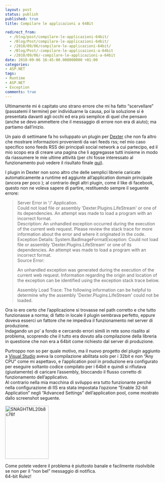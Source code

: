 ```yaml
---
layout: post
status: publish
published: true
title: Compilare le applicazioni a 64Bit

redirect_from: 
  - /blog/post/compilare-le-applicazioni-64bit/
  - /Blog/Post/compilare-le-applicazioni-64bit/
  - /2010/09/06/compilare-le-applicazioni-64bit/
  - /Blog/Post/-compilare-le-applicazioni-a-64bit
  - /2010/09/06/-compilare-le-applicazioni-a-64bit
date: 2010-09-06 16:45:00.000000000 +01:00
categories:
- ASP.NET
tags:
- Runtime
- ASP.NET
- Exception
comments: true
---
```

<p>Ultimamente mi è capitato uno strano errore che mi ha fatto “scervellare” (passatemi il termine) per individuarne la causa, poi la soluzione si è presentata davanti agli occhi ed era più semplice di quel che pensavo (anche se devo ammettere che il messaggio di errore non era di aiuto); ma partiamo dall’inizio.</p>  <p>Un paio di settimane fa ho sviluppato un plugin per <a href="http://www.imperugo.tostring.it/categories/archive/Dexter">Dexter</a> che non fa altro che mostrare informazioni provenienti da vari feeds rss; nel mio caso specifico sono feeds RSS dei principali social network a cui partecipo, ed il mio scopo era di creare una pagina che li aggregasse tutti insieme in modo da riassumere le mie ultime attività (per chi fosse interessato al funzionamento può vedere il risultato finale <a title="LifeStream" href="http://tostring.it/lifestream" target="_blank">qui</a>).</p>  <p>I plugin in Dexter non sono altro che delle semplici librerie caricate automaticamente a runtime ed aggiunte all’application domain principale (ancora per poco ); al contrario degli altri plugin, come il like di facebook, questo non ne voleva sapere di partire, restituendo sempre il seguente errore:</p>  <blockquote>   <p>Server Error in '/' Application.      <br />Could not load file or assembly 'Dexter.Plugins.LifeStream' or one of its dependencies. An attempt was made to load a program with an incorrect format.       <br />Description: An unhandled exception occurred during the execution of the current web request. Please review the stack trace for more information about the error and where it originated in the code.       <br />Exception Details: System.BadImageFormatException: Could not load file or assembly 'Dexter.Plugins.LifeStream' or one of its dependencies. An attempt was made to load a program with an incorrect format.       <br />Source Error:</p>    <p>An unhandled exception was generated during the execution of the current web request. Information regarding the origin and location of the exception can be identified using the exception stack trace below.</p>    <p>Assembly Load Trace: The following information can be helpful to determine why the assembly 'Dexter.Plugins.LifeStream' could not be loaded.</p> </blockquote>  <p>Ora io ero certo che l’applicazione si trovasse nel path corretto e che tutto funzionasse a norma; di fatto in locale il plugin sembrava perfetto, eppure doveva esserci un fattore che ne impediva il funzionamento nel server di produzione.    <br />Indagando un po’ a fondo e cercando errori simili in rete sono risalito al problema, scoprendo che il tutto era dovuto alla compilazione della libreria in questione che non era a 64bit come richiesto dal server di produzione.</p>  <p>Purtroppo non so per quale motivo, ma il nuovo progetto del plugin aggiunto a <a href="http://tostring.it/tags/archive/visual+studio">Visual Studio</a> aveva la compilazione abilitata solo per i 32bit e non “Any CPU” come mi aspettavo, e l’application pool in produzione era configurato per eseguire soltanto codice compilato per i 64bit e quindi si rifiutava (giustamente) di caricare l’assembly, bloccando il flusso corretto di funzionamento dell’applicativo.     <br />Al contrario nella mia macchina di sviluppo era tutto funzionante perché nella configurazione di IIS era stata impostata l’opzione “Enable 32-bit Application” negli “Advanced Settings” dell’application pool, come mostrato dallo screenshot seguente.     <br />    <br /><a href="http://tostring.it/UserFiles/imperugo/SNAGHTML20b8c76f.png" rel="shadowbox[64Bit]"><img style="background-image: none; border-bottom: 0px; border-left: 0px; padding-left: 0px; padding-right: 0px; display: inline; border-top: 0px; border-right: 0px; padding-top: 0px" title="SNAGHTML20b8c76f" border="0" alt="SNAGHTML20b8c76f" src="http://tostring.it/UserFiles/imperugo/SNAGHTML20b8c76f_thumb.png" width="141" height="172" /></a></p>  <p>Come potete vedere il problema è piuttosto banale e facilmente risolvibile se non per il “non bel” messaggio di notifica.    <br />64-bit Rulez!</p>
